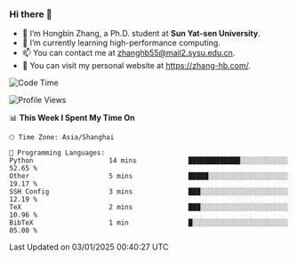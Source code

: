 ### Hi there 👋

- 🔭 I’m Hongbin Zhang, a Ph.D. student at **Sun Yat-sen University**.
- 🌱 I’m currently learning high-performance computing.
- 📫 You can contact me at zhanghb55@mail2.sysu.edu.cn.
- 👀 You can visit my personal website at https://zhang-hb.com/.

<!--START_SECTION:waka-->
![Code Time](http://img.shields.io/badge/Code%20Time-356%20hrs%2024%20mins-blue)

![Profile Views](http://img.shields.io/badge/Profile%20Views-3-blue)

📊 **This Week I Spent My Time On** 

```text
🕑︎ Time Zone: Asia/Shanghai

💬 Programming Languages: 
Python                   14 mins             █████████████░░░░░░░░░░░░   52.65 % 
Other                    5 mins              █████░░░░░░░░░░░░░░░░░░░░   19.17 % 
SSH Config               3 mins              ███░░░░░░░░░░░░░░░░░░░░░░   12.19 % 
TeX                      2 mins              ███░░░░░░░░░░░░░░░░░░░░░░   10.96 % 
BibTeX                   1 min               █░░░░░░░░░░░░░░░░░░░░░░░░   05.00 % 
```


 Last Updated on 03/01/2025 00:40:27 UTC
<!--END_SECTION:waka-->
